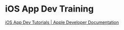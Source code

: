 # iOS App Dev Training
[iOS App Dev Tutorials | Apple Developer Documentation](https://developer.apple.com/tutorials/app-dev-training/)
<!--
## Day Killer
An app that track and manages the tasks of the day.
-->
